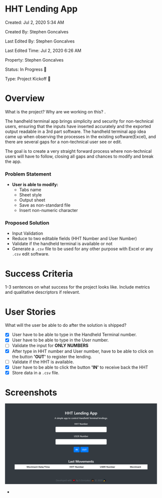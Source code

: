 # HHT Lending App

Created: Jul 2, 2020 5:34 AM

Created By: Stephen Goncalves

Last Edited By: Stephen Goncalves

Last Edited Time: Jul 2, 2020 6:26 AM

Property: Stephen Goncalves

Status: In Progress 🙌

Type: Project Kickoff 🚀


# Overview

What is the project? Why are we working on this? .

The handheld terminal app brings simplicity and security for non-technical users, ensuring that the inputs have inserted accurately and the exported output readable in a 3rd part software. The handheld terminal app idea came up when observing the processes in the existing software(Excel), and there are several gaps for a non-technical user see or edit.

The goal is to create a very straight forward process where non-technical users will have to follow, closing all gaps and chances to modify and break the app.

### Problem Statement

- **User is able to modify:**
    - Tabs name
    - Sheet style
    - Output sheet
    - Save as non-standard file
    - Insert non-numeric character

### Proposed Solution

- Input Validation
- Reduce to two editable fields (HHT Number and User Number)
- Validate if the handheld terminal is available or not
- Generate a `.csv` file to be used for any other purpose with Excel or any `.csv` edit software.

# Success Criteria

1-3 sentences on what success for the project looks like. Include metrics and qualitative descriptors if relevant. 

# User Stories

What will the user be able to do after the solution is shipped? 

- [x]  User have to be able to type in the Handheld Terminal number.
- [x]  User have to be able to type in the User number.
- [ ]  Validate the input for **ONLY NUMBERS**
- [x]  After type in HHT number and User number, have to be able to click on the button **'OUT'** to register the lending.
- [ ]  Validate if the HHT is available.
- [x]  User have to be able to click the button **'IN'** to receive back the HHT
- [x]  Store data in a `.csv` file.

# Screenshots

![Main Screen](/screenshots/main_screen.png?raw=true "Main Screen")

- 
